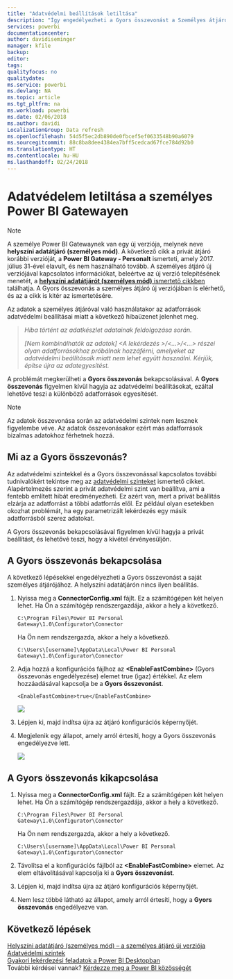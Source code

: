 ```yaml
---
title: "Adatvédelmi beállítások letiltása"
description: "Így engedélyezheti a Gyors összevonást a Személyes átjárón az adatvédelmi beállítások frissítésének letiltásához."
services: powerbi
documentationcenter: 
author: davidiseminger
manager: kfile
backup: 
editor: 
tags: 
qualityfocus: no
qualitydate: 
ms.service: powerbi
ms.devlang: NA
ms.topic: article
ms.tgt_pltfrm: na
ms.workload: powerbi
ms.date: 02/06/2018
ms.author: davidi
LocalizationGroup: Data refresh
ms.openlocfilehash: 54d5f5ec2db890de0fbcef5ef0633548b90a6079
ms.sourcegitcommit: 88c8ba8dee4384ea7bff5cedcad67fce784d92b0
ms.translationtype: HT
ms.contentlocale: hu-HU
ms.lasthandoff: 02/24/2018
---
```

# <a name="disable-privacy-setting-in-power-bi-gateway---personal"></a>Adatvédelem letiltása a személyes Power BI Gatewayen
> [!NOTE]
> A személye Power BI Gatewaynek van egy új verziója, melynek neve **helyszíni adatátjáró (személyes mód)**. A következő cikk a privát átjáró korábbi verzióját, a **Power BI Gateway - Personalt** ismerteti, amely 2017. július 31-ével elavult, és nem használható tovább. A személyes átjáró új verziójával kapcsolatos információkat, beleértve az új verzió telepítésének menetét, a [**helyszíni adatátjárót (személyes mód)** ismertető cikkben](service-gateway-personal-mode.md) találhatja. A Gyors összevonás a személyes átjáró új verziójában is elérhető, és az a cikk is kitér az ismertetésére.
> 
> 

Az adatok a személyes átjáróval való használatakor az adatforrások adatvédelmi beállításai miatt a következő hibaüzenet jelenhet meg.

> *Hiba történt az adatkészlet adatainak feldolgozása során.*
> 
> *[Nem kombinálhatók az adatok] &lt;A lekérdezés &gt;/&lt;…&gt;/&lt;…&gt; részei olyan adatforrásokhoz próbálnak hozzáférni, amelyeket az adatvédelmi beállításaik miatt nem lehet együtt használni. Kérjük, építse újra az adategyesítést.*
> 
> 

A problémát megkerülheti a **Gyors összevonás** bekapcsolásával. A **Gyors összevonás** figyelmen kívül hagyja az adatvédelmi beállításokat, ezáltal lehetővé teszi a különböző adatforrások egyesítését.

> [!NOTE]
> Az adatok összevonása során az adatvédelmi szintek nem lesznek figyelembe véve. Az adatok összevonásakor ezért más adatforrások bizalmas adatokhoz férhetnek hozzá.
> 
> 

## <a name="what-is-fast-combine"></a>Mi az a Gyors összevonás?
Az adatvédelmi szintekkel és a Gyors összevonással kapcsolatos további tudnivalókért tekintse meg az [adatvédelmi szinteket](https://support.office.com/article/Privacy-levels-Power-Query-CC3EDE4D-359E-4B28-BC72-9BEE7900B540) ismertető cikket. Alapértelmezés szerint a privát adatvédelmi szint van beállítva, ami a fentebb említett hibát eredményezheti. Ez azért van, mert a privát beállítás elzárja az adatforrást a többi adatforrás elől. Ez például olyan esetekben okozhat problémát, ha egy parametrizált lekérdezés egy másik adatforrásból szerez adatokat.

A Gyors összevonás bekapcsolásával figyelmen kívül hagyja a privát beállítást, és lehetővé teszi, hogy a kivétel érvényesüljön.

## <a name="turn-on-fast-combine"></a>A Gyors összevonás bekapcsolása
A következő lépésekkel engedélyezheti a Gyors összevonást a saját személyes átjárójához. A helyszíni adatátjárón nincs ilyen beállítás.

1. Nyissa meg a **ConnectorConfig.xml** fájlt.  Ez a számítógépen két helyen lehet.  Ha Ön a számítógép rendszergazdája, akkor a hely a következő.
   
    <pre><code>C:\Program Files\Power BI Personal Gateway\1.0\Configurator\Connector</code></pre>
   
    Ha Ön nem rendszergazda, akkor a hely a következő.
   
    <pre><code>C:\Users\[username]\AppData\Local\Power BI Personal Gateway\1.0\Configurator\Connector</code></pre>
    
2. Adja hozzá a konfigurációs fájlhoz az **&lt;EnableFastCombine&gt;** (Gyors összevonás engedélyezése) elemet true (igaz) értékkel. Az elem hozzáadásával kapcsolja be a **Gyors összevonást**.
   
   <pre><code>&lt;EnableFastCombine&gt;true&lt;/EnableFastCombine&gt;</code></pre>
   
   ![](media/refresh-enable-fast-combine/configfile.png)
3. Lépjen ki, majd indítsa újra az átjáró konfigurációs képernyőjét.
4. Megjelenik egy állapot, amely arról értesíti, hogy a Gyors összevonás engedélyezve lett.
   
   ![](media/refresh-enable-fast-combine/fastcombineenabled.png)

## <a name="turn-off-fast-combine"></a>A Gyors összevonás kikapcsolása
1. Nyissa meg a **ConnectorConfig.xml** fájlt.  Ez a számítógépen két helyen lehet.  Ha Ön a számítógép rendszergazdája, akkor a hely a következő.
   
    <pre><code>C:\Program Files\Power BI Personal Gateway\1.0\Configurator\Connector</code></pre>
   
    Ha Ön nem rendszergazda, akkor a hely a következő.
   
    <pre><code>C:\Users\[username]\AppData\Local\Power BI Personal Gateway\1.0\Configurator\Connector</code></pre>

2. Távolítsa el a konfigurációs fájlból az **&lt;EnableFastCombine&gt;** elemet. Az elem eltávolításával kapcsolja ki a **Gyors összevonást**.
3. Lépjen ki, majd indítsa újra az átjáró konfigurációs képernyőjét.
4. Nem lesz többé látható az állapot, amely arról értesíti, hogy a **Gyors összevonás** engedélyezve van.

## <a name="next-steps"></a>Következő lépések
[Helyszíni adatátjáró (személyes mód) – a személyes átjáró új verziója](service-gateway-personal-mode.md)
[Adatvédelmi szintek](https://support.office.com/article/Privacy-levels-Power-Query-CC3EDE4D-359E-4B28-BC72-9BEE7900B540)  
[Gyakori lekérdezési feladatok a Power BI Desktopban](desktop-common-query-tasks.md)  
További kérdései vannak? [Kérdezze meg a Power BI közösségét](http://community.powerbi.com/)

